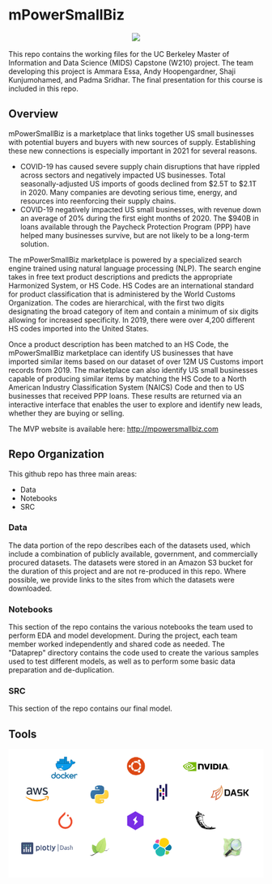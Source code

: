 # mPowerSmallBiz

<p align="center">
  <img src="/images/mpowersmallbiz-main.jpg">
</p>

This repo contains the working files for the UC Berkeley Master of Information and Data Science (MIDS) Capstone (W210) project. The team developing this project is Ammara Essa, Andy Hoopengardner, Shaji Kunjumohamed, and Padma Sridhar. The final presentation for this course is included in this repo.

## Overview

mPowerSmallBiz is a marketplace that links together US small businesses with potential buyers and buyers with new sources of supply. Establishing these new connections is especially important in 2021 for several reasons.

* COVID-19 has caused severe supply chain disruptions that have rippled across sectors and negatively impacted US businesses. Total seasonally-adjusted US imports of goods declined from $2.5T to $2.1T in 2020. Many companies are devoting serious time, energy, and resources into reenforcing their supply chains.
* COVID-19 negatively impacted US small businesses, with revenue down an average of 20% during the first eight months of 2020. The $940B in loans available through the Paycheck Protection Program (PPP) have helped many businesses survive, but are not likely to be a long-term solution.

The mPowerSmallBiz marketplace is powered by a specialized search engine trained using natural language processing (NLP). The search engine takes in free text product descriptions and predicts the appropriate Harmonized System, or HS Code. HS Codes are an international standard for product classification that is administered by the World Customs Organization. The codes are hierarchical, with the first two digits designating the broad category of item and contain a minimum of six digits allowing for increased specificity. In 2019, there were over 4,200 different HS codes imported into the United States.

Once a product description has been matched to an HS Code, the mPowerSmallBiz marketplace can identify US businesses that have imported similar items based on our dataset of over 12M US Customs import records from 2019. The marketplace can also identify US small businesses capable of producing similar items by matching the HS Code to a North American Industry Classification System (NAICS) Code and then to US businesses that received PPP loans. These results are returned via an interactive interface that enables the user to explore and identify new leads, whether they are buying or selling.

The MVP website is available here: http://mpowersmallbiz.com

## Repo Organization

This github repo has three main areas:

* Data
* Notebooks
* SRC

### Data

The data portion of the repo describes each of the datasets used, which include a combination of publicly available, government, and commercially procured datasets. The datasets were stored in an Amazon S3 bucket for the duration of this project and are not re-produced in this repo. Where possible, we provide links to the sites from which the datasets were downloaded.

### Notebooks

This section of the repo contains the various notebooks the team used to perform EDA and model development. During the project, each team member worked independently and shared code as needed. The "Dataprep" directory contains the code used to create the various samples used to test different models, as well as to perform some basic data preparation and de-duplication.

### SRC

This section of the repo contains our final model.

## Tools
<p align="center">
  <img src="/images/tools.PNG">
</p>


